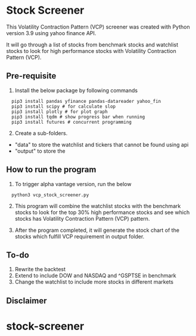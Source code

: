 # Stock Screener

This Volatility Contraction Pattern (VCP) screener was created with Python version 3.9 using yahoo finance API.

It will go through a list of stocks from benchmark stocks and watchlist stocks to look for high performance stocks with Volatility Contraction Pattern (VCP).

## Pre-requisite

1. Install the below package by following commands

```
  pip3 install pandas yfinance pandas-datareader yahoo_fin
  pip3 install scipy # for calculate slop
  pip3 install plotly # for plot graph
  pip3 install tqdm # show progress bar when running
  pip3 install futures # concurrent programming

```

2. Create a sub-folders.  
 - "data" to store the watchlist and tickers that cannot be found using api
 - "output" to store the 

## How to run the program

1. To trigger alpha vantage version, run the below

```
  python3 vcp_stock_screener.py 

```

2. This program will combine the watchlist stocks with the benchmark stocks to look for the top 30% high performance stocks and see which stocks has Volatility Contraction Pattern (VCP) pattern. 

3. After the program completed, it will generate the stock chart of the stocks which fulfill VCP requirement in output folder. 

## To-do
1. Rewrite the backtest
2. Extend to include DOW and NASDAQ and ^GSPTSE in benchmark
3. Change the watchlist to include more stocks in different markets


## Disclaimer


# stock-screener
